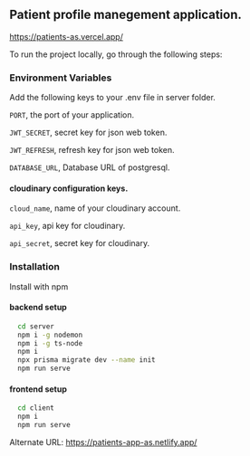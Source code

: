 
## Patient profile manegement application.

https://patients-as.vercel.app/

To run the project locally, go through the following steps:


### Environment Variables

Add the following keys to your .env file in server folder.

`PORT`, the port of your application.

`JWT_SECRET`, secret key for json web token.

`JWT_REFRESH`, refresh key for json web token.

`DATABASE_URL`, Database URL of postgresql.

#### cloudinary configuration keys.

`cloud_name`, name of your cloudinary account.

`api_key`, api key for cloudinary.

`api_secret`, secret key for cloudinary.


### Installation

Install with npm

#### backend setup
```bash
  cd server
  npm i -g nodemon
  npm i -g ts-node
  npm i
  npx prisma migrate dev --name init
  npm run serve
```

#### frontend setup
```bash
  cd client
  npm i
  npm run serve
```

Alternate URL: https://patients-app-as.netlify.app/
